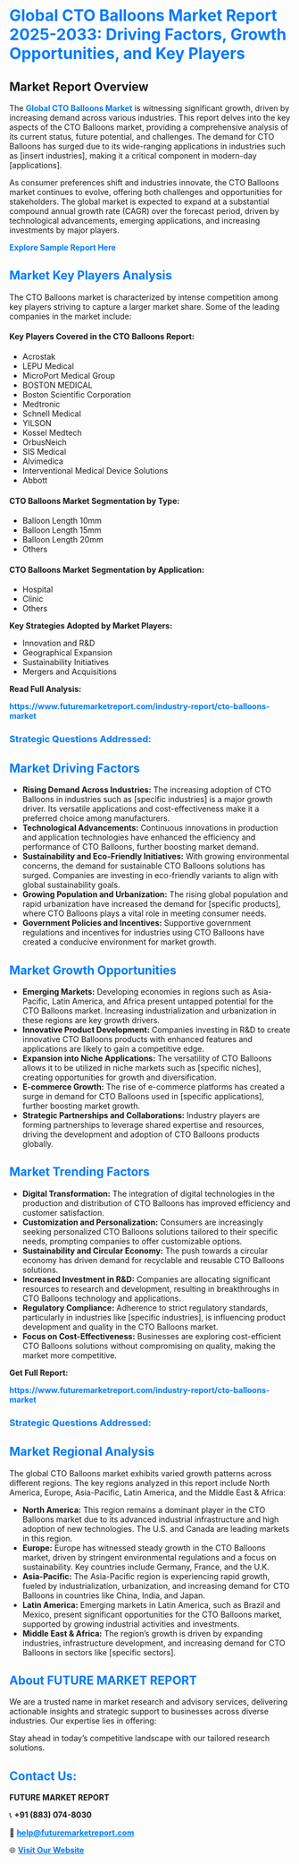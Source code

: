 <h1 style="color: #007BFF;">Global CTO Balloons Market Report 2025-2033: Driving Factors, Growth Opportunities, and Key Players</h1>

<section id="overview">
<h2>Market Report Overview</h2>
<p>The <a href="https://www.futuremarketreport.com/industry-report/cto-balloons-market" style="color: #007BFF; text-decoration: none;"><strong>Global CTO Balloons Market</strong></a> is witnessing significant growth, driven by increasing demand across various industries. This report delves into the key aspects of the CTO Balloons market, providing a comprehensive analysis of its current status, future potential, and challenges. The demand for CTO Balloons has surged due to its wide-ranging applications in industries such as [insert industries], making it a critical component in modern-day [applications].</p>
<p>As consumer preferences shift and industries innovate, the CTO Balloons market continues to evolve, offering both challenges and opportunities for stakeholders. The global market is expected to expand at a substantial compound annual growth rate (CAGR) over the forecast period, driven by technological advancements, emerging applications, and increasing investments by major players.</p>
</section>

<section id="overview">
<p><a href="https://www.futuremarketreport.com/request-sample/reportId=78542" style="color: #007BFF; text-decoration: none;"><strong>Explore Sample Report Here</strong></a></p>
</section>

<section id="key-players">
<h2 style="color: #007BFF;">Market Key Players Analysis</h2>
<p>The CTO Balloons market is characterized by intense competition among key players striving to capture a larger market share. Some of the leading companies in the market include:</p>
<h4>Key Players Covered in the CTO Balloons Report:</h4>
<ul><li>Acrostak</li><li>LEPU Medical</li><li>MicroPort Medical Group</li><li>BOSTON MEDICAL</li><li>Boston Scientific Corporation</li><li>Medtronic</li><li>Schnell Medical</li><li>YILSON</li><li>Kossel Medtech</li><li>OrbusNeich</li><li>SIS Medical</li><li>Alvimedica</li><li>Interventional Medical Device Solutions</li><li>Abbott</li></ul>
<h4>CTO Balloons Market Segmentation by Type:</h4>
<ul><li>Balloon Length 10mm</li><li>Balloon Length 15mm</li><li>Balloon Length 20mm</li><li>Others</li></ul>

<h4>CTO Balloons Market Segmentation by Application:</h4>
<ul><li>Hospital</li><li>Clinic</li><li>Others</li></ul>
<p><strong>Key Strategies Adopted by Market Players:</strong></p>
<ul>
<li>Innovation and R&D</li>
<li>Geographical Expansion</li>
<li>Sustainability Initiatives</li>
<li>Mergers and Acquisitions</li>
</ul>
</section>

<section>
<p><strong>Read Full Analysis: </strong></p><a href="https://www.futuremarketreport.com/industry-report/cto-balloons-market" style="color: #007BFF; text-decoration: none;"><strong>https://www.futuremarketreport.com/industry-report/cto-balloons-market</strong></a>
<h3 style="color: #007BFF;">Strategic Questions Addressed:</h3>
</section>

<section id="driving-factors">
<h2 style="color: #007BFF;">Market Driving Factors</h2>
<ul>
<li><strong>Rising Demand Across Industries:</strong> The increasing adoption of CTO Balloons in industries such as [specific industries] is a major growth driver. Its versatile applications and cost-effectiveness make it a preferred choice among manufacturers.</li>
<li><strong>Technological Advancements:</strong> Continuous innovations in production and application technologies have enhanced the efficiency and performance of CTO Balloons, further boosting market demand.</li>
<li><strong>Sustainability and Eco-Friendly Initiatives:</strong> With growing environmental concerns, the demand for sustainable CTO Balloons solutions has surged. Companies are investing in eco-friendly variants to align with global sustainability goals.</li>
<li><strong>Growing Population and Urbanization:</strong> The rising global population and rapid urbanization have increased the demand for [specific products], where CTO Balloons plays a vital role in meeting consumer needs.</li>
<li><strong>Government Policies and Incentives:</strong> Supportive government regulations and incentives for industries using CTO Balloons have created a conducive environment for market growth.</li>
</ul>
</section>

<section id="growth-opportunities">
<h2 style="color: #007BFF;">Market Growth Opportunities</h2>
<ul>
<li><strong>Emerging Markets:</strong> Developing economies in regions such as Asia-Pacific, Latin America, and Africa present untapped potential for the CTO Balloons market. Increasing industrialization and urbanization in these regions are key growth drivers.</li>
<li><strong>Innovative Product Development:</strong> Companies investing in R&D to create innovative CTO Balloons products with enhanced features and applications are likely to gain a competitive edge.</li>
<li><strong>Expansion into Niche Applications:</strong> The versatility of CTO Balloons allows it to be utilized in niche markets such as [specific niches], creating opportunities for growth and diversification.</li>
<li><strong>E-commerce Growth:</strong> The rise of e-commerce platforms has created a surge in demand for CTO Balloons used in [specific applications], further boosting market growth.</li>
<li><strong>Strategic Partnerships and Collaborations:</strong> Industry players are forming partnerships to leverage shared expertise and resources, driving the development and adoption of CTO Balloons products globally.</li>
</ul>
</section>

<section id="trending-factors">
<h2 style="color: #007BFF;">Market Trending Factors</h2>
<ul>
<li><strong>Digital Transformation:</strong> The integration of digital technologies in the production and distribution of CTO Balloons has improved efficiency and customer satisfaction.</li>
<li><strong>Customization and Personalization:</strong> Consumers are increasingly seeking personalized CTO Balloons solutions tailored to their specific needs, prompting companies to offer customizable options.</li>
<li><strong>Sustainability and Circular Economy:</strong> The push towards a circular economy has driven demand for recyclable and reusable CTO Balloons solutions.</li>
<li><strong>Increased Investment in R&D:</strong> Companies are allocating significant resources to research and development, resulting in breakthroughs in CTO Balloons technology and applications.</li>
<li><strong>Regulatory Compliance:</strong> Adherence to strict regulatory standards, particularly in industries like [specific industries], is influencing product development and quality in the CTO Balloons market.</li>
<li><strong>Focus on Cost-Effectiveness:</strong> Businesses are exploring cost-efficient CTO Balloons solutions without compromising on quality, making the market more competitive.</li>
</ul>
</section>

<section>
<p><strong>Get Full Report: </strong></p><a href="https://www.futuremarketreport.com/industry-report/cto-balloons-market" style="color: #007BFF; text-decoration: none;"><strong>https://www.futuremarketreport.com/industry-report/cto-balloons-market</strong></a>
<h3 style="color: #007BFF;">Strategic Questions Addressed:</h3>
</section>


<section id="regional-analysis">
<h2 style="color: #007BFF;">Market Regional Analysis</h2>
<p>The global CTO Balloons market exhibits varied growth patterns across different regions. The key regions analyzed in this report include North America, Europe, Asia-Pacific, Latin America, and the Middle East & Africa:</p>
<ul>
<li><strong>North America:</strong> This region remains a dominant player in the CTO Balloons market due to its advanced industrial infrastructure and high adoption of new technologies. The U.S. and Canada are leading markets in this region.</li>
<li><strong>Europe:</strong> Europe has witnessed steady growth in the CTO Balloons market, driven by stringent environmental regulations and a focus on sustainability. Key countries include Germany, France, and the U.K.</li>
<li><strong>Asia-Pacific:</strong> The Asia-Pacific region is experiencing rapid growth, fueled by industrialization, urbanization, and increasing demand for CTO Balloons in countries like China, India, and Japan.</li>
<li><strong>Latin America:</strong> Emerging markets in Latin America, such as Brazil and Mexico, present significant opportunities for the CTO Balloons market, supported by growing industrial activities and investments.</li>
<li><strong>Middle East & Africa:</strong> The region’s growth is driven by expanding industries, infrastructure development, and increasing demand for CTO Balloons in sectors like [specific sectors].</li>
</ul>
</section>

<footer>
<h2 style="color: #007BFF;">About FUTURE MARKET REPORT</h2>
<p>We are a trusted name in market research and advisory services, delivering actionable insights and strategic support to businesses across diverse industries. Our expertise lies in offering:</p>

<p>Stay ahead in today’s competitive landscape with our tailored research solutions.</p>

<h2 style="color: #007BFF;">Contact Us:</h2>
<p><strong>FUTURE MARKET REPORT</strong></p>
<p>📞 <strong>+91 (883) 074-8030</strong></p>
<p>📧 <strong><a href="mailto:help@futuremarketreport.com" style="color: #007BFF;">help@futuremarketreport.com</a></strong></p>
<p>🌐 <strong><a href="https://www.futuremarketreport.com/" style="color: #007BFF;">Visit Our Website</a></strong></p>
</footer>